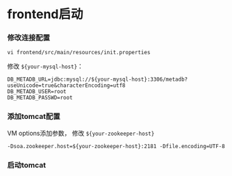 # frontend启动
### 修改连接配置
```
vi frontend/src/main/resources/init.properties
```
修改 ``${your-mysql-host}``：
```
DB_METADB_URL=jdbc:mysql://${your-mysql-host}:3306/metadb?useUnicode=true&characterEncoding=utf8
DB_METADB_USER=root
DB_METADB_PASSWD=root
```
### 添加tomcat配置
VM options添加参数， 修改 ``${your-zookeeper-host}``
```
-Dsoa.zookeeper.host=${your-zookeeper-host}:2181 -Dfile.encoding=UTF-8
```
### 启动tomcat
